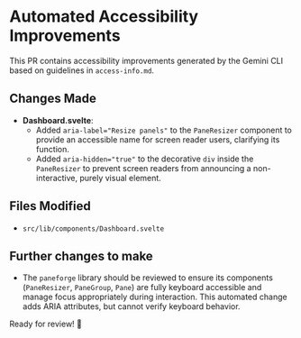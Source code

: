 # Automated Accessibility Improvements

This PR contains accessibility improvements generated by the Gemini CLI based on guidelines in `access-info.md`.

## Changes Made

- **Dashboard.svelte**:
  - Added `aria-label="Resize panels"` to the `PaneResizer` component to provide an accessible name for screen reader users, clarifying its function.
  - Added `aria-hidden="true"` to the decorative `div` inside the `PaneResizer` to prevent screen readers from announcing a non-interactive, purely visual element.

## Files Modified

- `src/lib/components/Dashboard.svelte`

## Further changes to make

- The `paneforge` library should be reviewed to ensure its components (`PaneResizer`, `PaneGroup`, `Pane`) are fully keyboard accessible and manage focus appropriately during interaction. This automated change adds ARIA attributes, but cannot verify keyboard behavior.

Ready for review! 🚀

